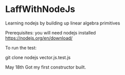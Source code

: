 # LaffWithNodeJs

Learning nodejs by building up linear algebra primitives

Prerequisites: you will need nodejs installed
https://nodejs.org/en/download/

To run the test:

git clone <repo>
nodejs vector.js.test.js


May 18th
Got my first constructor built.
